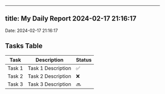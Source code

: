 
---
title: My Daily Report 2024-02-17 21:16:17
---

Date: 2024-02-17 21:16:17

## Tasks Table

| Task | Description | Status |
|------|-------------|--------|
| Task 1 | Task 1 Description | ✅ |
| Task 2 | Task 2 Description | ❌ |
| Task 3 | Task 3 Description | 🔜 |
